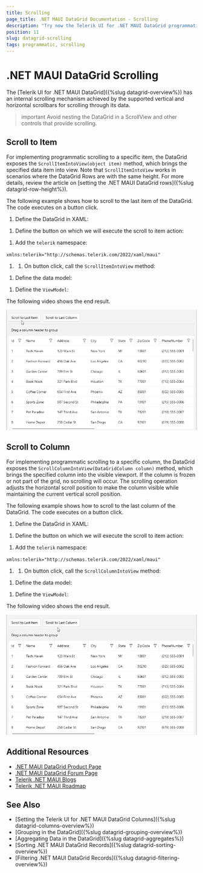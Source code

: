 ```yaml
---
title: Scrolling
page_title: .NET MAUI DataGrid Documentation - Scrolling
description: "Try now the Telerik UI for .NET MAUI DataGrid programmatic scrolling with the ScrollItemIntoView method."
position: 11
slug: datagrid-scrolling
tags: programmatic, scrolling
---
```


# .NET MAUI DataGrid Scrolling

The [Telerik UI for .NET MAUI DataGrid]({%slug datagrid-overview%}) has an internal scrolling mechanism achieved by the supported vertical and horizontal scrollbars for scrolling through its data.

>important Avoid nesting the DataGrid in a ScrollView and other controls that provide scrolling.

## Scroll to Item

For implementing programmatic scrolling to a specific item, the DataGrid exposes the `ScrollItemIntoView(object item)` method, which brings the specified data item into view. Note that `ScrollItemIntoView` works in scenarios where the DataGrid Rows are with the same height. For more details, review the article on [setting the .NET MAUI DataGrid rows]({%slug datagrid-row-height%}).

The following example shows how to scroll to the last item of the DataGrid. The code executes on a button click.

1. Define the DataGrid in XAML:

<snippet id ='datagrid-scrolling'/>

1. Define the button on which we will execute the scroll to item action:

<snippet id ='button-scrolling-to-item'/>

1. Add the `telerik` namespace:
 
`xmlns:telerik="http://schemas.telerik.com/2022/xaml/maui"`

1. 1. On button click, call the `ScrollItemIntoView` method:

<snippet id ='datagrid-scrolltoitem'/>

1. Define the data model:

<snippet id ='datagrid-scrolling-datamodel'/>

1. Define the `ViewModel`:

<snippet id ='datagrid-scrolling-viewmodel'/>

The following video shows the end result.

![.NET MAUI DataGrid Programmatic Scrolling to an Item](images/datagrid-scrollitemintoview.gif)

## Scroll to Column

For implementing programmatic scrolling to a specific column, the DataGrid exposes the `ScrollColumnIntoView(DataGridColumn column)` method, which brings the specified column into the visible viewport.
If the column is frozen or not part of the grid, no scrolling will occur. The scrolling operation adjusts the horizontal scroll position to make the column visible while maintaining the current vertical scroll position.

The following example shows how to scroll to the last column of the DataGrid. The code executes on a button click.

1. Define the DataGrid in XAML:

<snippet id ='datagrid-scrolling'/>

1. Define the button on which we will execute the scroll to item action:

<snippet id ='button-scrolling-to-column'/>

1. Add the `telerik` namespace:
 
`xmlns:telerik="http://schemas.telerik.com/2022/xaml/maui"`

1. 1. On button click, call the `ScrollColumnIntoView` method:

<snippet id ='datagrid-scrolltocolumn'/>

1. Define the data model:

<snippet id ='datagrid-scrolling-datamodel'/>

1. Define the `ViewModel`:

<snippet id ='datagrid-scrolling-viewmodel'/>

The following video shows the end result.

![.NET MAUI DataGrid Programmatic Scrolling to a Column](images/datagrid-scrollcolumnintoview.gif)

## Additional Resources

- [.NET MAUI DataGrid Product Page](https://www.telerik.com/maui-ui/datagrid)
- [.NET MAUI DataGrid Forum Page](https://www.telerik.com/forums/maui?tagId=1801)
- [Telerik .NET MAUI Blogs](https://www.telerik.com/blogs/mobile-net-maui)
- [Telerik .NET MAUI Roadmap](https://www.telerik.com/support/whats-new/maui-ui/roadmap)

## See Also

- [Setting the Telerik UI for .NET MAUI DataGrid Columns]({%slug datagrid-columns-overview%})
- [Grouping in the DataGrid]({%slug datagrid-grouping-overview%})
- [Aggregating Data in the DataGrid]({%slug datagrid-aggregates%})
- [Sorting .NET MAUI DataGrid Records]({%slug datagrid-sorting-overview%})
- [Filtering .NET MAUI DataGrid Records]({%slug datagrid-filtering-overview%})
